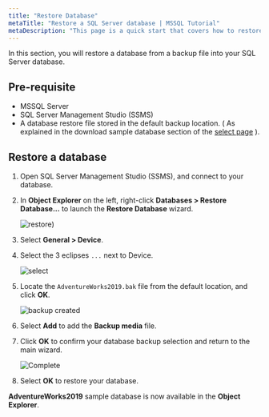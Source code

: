 ```yaml
---
title: "Restore Database"
metaTitle: "Restore a SQL Server database | MSSQL Tutorial"
metaDescription: "This page is a quick start that covers how to restore a database."
---
```


In this section, you will restore a database from a backup file into your SQL Server database.

## Pre-requisite

* MSSQL Server
* SQL Server Management Studio (SSMS)
* A database restore file stored in the default backup location. ( As explained in the download sample database section of the [select page](https://hasura.io/learn/database/microsoft-sql-server/core-concepts/t-sql-statements/4-select/) ).

## Restore a database

1. Open SQL Server Management Studio (SSMS), and connect to your database.
1. In **Object Explorer** on the left, right-click **Databases > Restore Database...** to launch the **Restore Database** wizard.

   ![restore](https://graphql-engine-cdn.hasura.io/learn-hasura/assets/database-mssql/restore/restore-database.png))

1. Select **General > Device**.
1. Select the 3 eclipses `...` next to Device.

    ![select](https://graphql-engine-cdn.hasura.io/learn-hasura/assets/database-mssql/restore/select-backup.png)

1. Locate the `AdventureWorks2019.bak` file from the default location, and click **OK**.

    ![backup created](https://graphql-engine-cdn.hasura.io/learn-hasura/assets/database-mssql/restore/backup-created.png)

1. Select **Add** to add the **Backup media** file.
1. Click **OK** to confirm your database backup selection and return to the main wizard.

    ![Complete](https://graphql-engine-cdn.hasura.io/learn-hasura/assets/database-mssql/restore/complete-restore.png)

1. Select **OK** to restore your database.

**AdventureWorks2019** sample database is now available in the **Object Explorer**.

